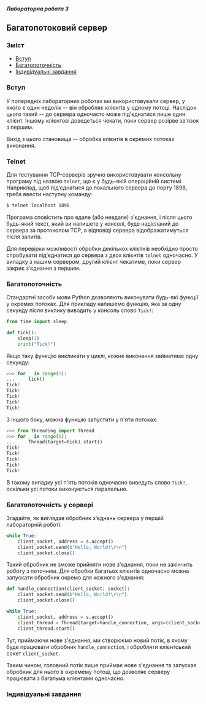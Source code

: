 ##### Лабораторна робота 3
## Багатопотоковий сервер

### Зміст
* [Вступ](#вступ)
* [Багатопоточність](#багатопоточність)
* [Індивідуальні завдання](#індивідуальні-завдання)

### Вступ

У попередніх лабораторних роботах ми використовували
сервер, у якого є один недолік -- він обробляє
клієнтів у одному потоці. Наслідок цього такий --
до сервера одночасто може під'єднатися лише один
клієнт. Іншому клієнтові доведеться чекати, поки
сервер розірве зв'язок з першим.

Вихід з цього становища -- обробка клієнтів в окремих
потоках виконання.

### Telnet

Для тестування TCP-серверів зручно використовувати
консольну програму під назвою `telnet`, що є у
будь-якій операційній системі. Наприклад, щоб
під'єднатися до локального сервера до порту 1898,
треба ввести наступну команду:

```bash
$ telnet localhost 1898
```

Програма сповістить про вдале (або невдале) з'єднання,
і після цього будь-який текст, який ви напишете у
консолі, буде надісланий до сервера за протоколом
TCP, а відповіді сервера відображатимуться після
запитів.

Для перевірки можливості обробки декількох клієтнів
необхідно просто спробувати під'єднатися до сервера
з двох клієнтів `telnet` одночасно. У випадку з нашим
сервером, другий клієнт чекатиме, поки сервер
закриє з'єднання з першим.

### Багатопоточність

Стандартні засоби мови Python дозволяють виконувати
будь-які функції у окремих потоках. Для прикладу
напишемо функцію, яка за одну секунду після виклику
виводить у консоль слово `Tick!`:

```python
from time import sleep

def tick():
    sleep(1)
    print("Tick!")
```

Якщо таку функцію викликати у циклі, кожне виконання
займатиме одну секунду:

```python
>>> for _ in range(5):
...     tick()
Tick!
Tick!
Tick!
Tick!
Tick!
```

З іншого боку, можна функцію запустити у п'яти
потоках:

```python
>>> from threading import Thread
>>> for _ in range(5):
...     Thread(target=tick).start()
Tick!
Tick!
Tick!
Tick!
Tick!
```

В такому випадку усі п'ять потоків одночасно виведуть
слово `Tick!`, оскільки усі потоки виконуються
паралельно.

### Багатопоточність у сервері

Згадайте, як виглядав обробник з'єднань сервера у
першій лабораторній роботі:

```python
while True:
    client_socket, address = s.accept()
    client_socket.send(b"Hello, World!\r\n")
    client_socket.close()
```

Такий обробник не зможе прийняти нове з'єднання, поки
не закінчить роботу з поточним. Для обробки багатьох
клієнтів одночасно можна запускати обробник окремо
для кожного з'єднання:

```python
def handle_connection(client_socket: socket):
    client_socket.send(b"Hello, World!\r\n")
    client_socket.close()

while True:
    client_socket, address = s.accept()
    client_thread = Thread(target=handle_connection, args=(client_socket,))
    client_thread.start()
```

Тут, приймаючи нове з'єднання, ми створюємо новий
потік, в якому буде працювати обробник
`handle_connection`, і обробляти клієнтський сокет
`client_socket`.

Таким чином, головний потік лише приймає нове
з'єднання та запускає обробник для нього в
окремему потоці, що дозволяє серверу працювати з
багатьма клієнтами одночасно.

### Індивідуальні завдання
